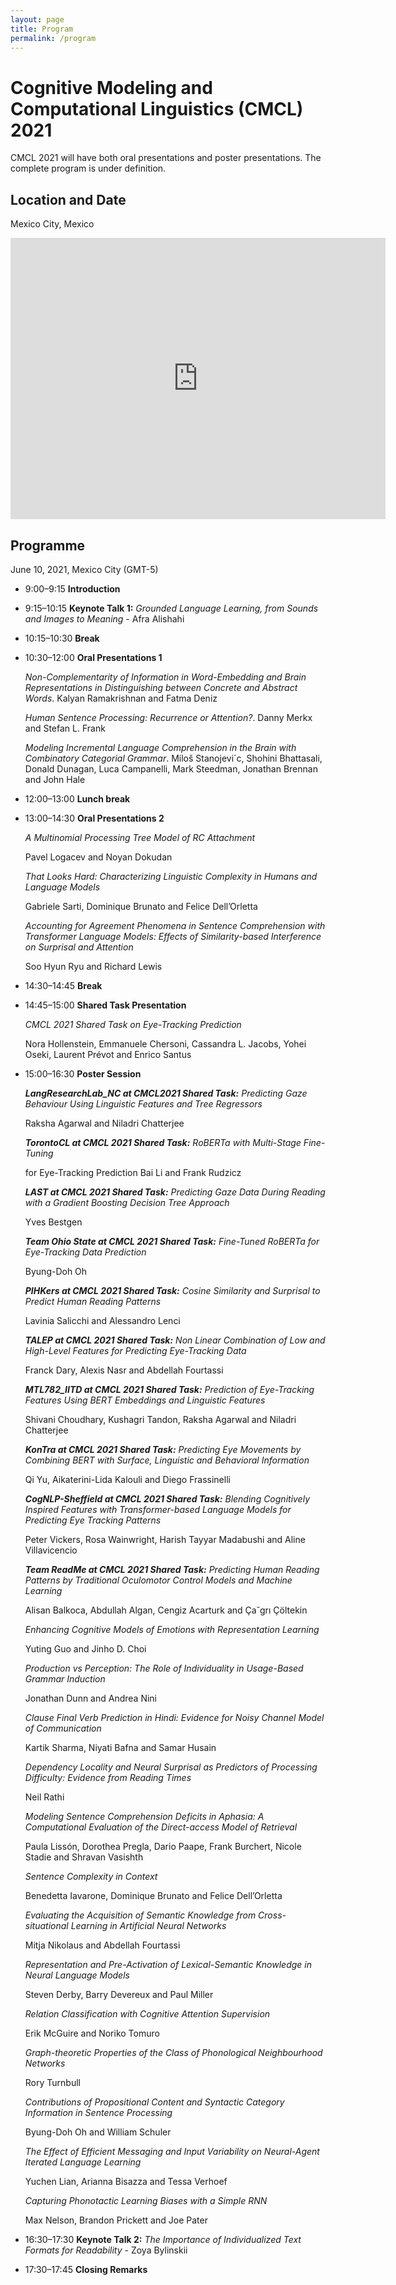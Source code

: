 ```yaml
---
layout: page
title: Program
permalink: /program
---
```


# Cognitive Modeling and Computational Linguistics (CMCL) 2021

CMCL 2021 will have both oral presentations and poster presentations. The complete program is under definition.


## Location and Date

Mexico City, Mexico


<iframe src="https://www.google.com/maps/embed?pb=!1m18!1m12!1m3!1d481728.804584038!2d-99.42380635078402!3d19.390519038362424!2m3!1f0!2f0!3f0!3m2!1i1024!2i768!4f13.1!3m3!1m2!1s0x85ce0026db097507%3A0x54061076265ee841!2sMexico%20City%2C%20CDMX%2C%20Mexico!5e0!3m2!1sen!2sit!4v1608593928004!5m2!1sen!2sit" width="600" height="450" frameborder="0" style="border:0;" allowfullscreen="" aria-hidden="false" tabindex="0"></iframe>


## Programme

June 10, 2021, Mexico City (GMT-5)

- 9:00–9:15 **Introduction**
- 9:15–10:15 **Keynote Talk 1:** *Grounded Language Learning, from Sounds and Images to Meaning* - Afra Alishahi

- 10:15–10:30 **Break**

- 10:30–12:00 **Oral Presentations 1**

    *Non-Complementarity of Information in Word-Embedding and Brain Representations in Distinguishing between Concrete and Abstract Words*. 
    Kalyan Ramakrishnan and Fatma Deniz

    *Human Sentence Processing: Recurrence or Attention?*. 
    Danny Merkx and Stefan L. Frank

    *Modeling Incremental Language Comprehension in the Brain with Combinatory Categorial Grammar*. 
    Miloš Stanojevi´c, Shohini Bhattasali, Donald Dunagan, Luca Campanelli, Mark Steedman, Jonathan Brennan and John Hale



- 12:00–13:00 **Lunch break**

- 13:00–14:30 **Oral Presentations 2**

    *A Multinomial Processing Tree Model of RC Attachment*
    
    Pavel Logacev and Noyan Dokudan
    

    *That Looks Hard: Characterizing Linguistic Complexity in Humans and Language Models*
    
    Gabriele Sarti, Dominique Brunato and Felice Dell’Orletta
    

    *Accounting for Agreement Phenomena in Sentence Comprehension with Transformer Language Models: Effects of Similarity-based Interference on Surprisal and Attention*
    
    Soo Hyun Ryu and Richard Lewis
    


- 14:30–14:45 **Break**

- 14:45–15:00 **Shared Task Presentation**

    *CMCL 2021 Shared Task on Eye-Tracking Prediction*
    
    Nora Hollenstein, Emmanuele Chersoni, Cassandra L. Jacobs, Yohei Oseki, Laurent Prévot and Enrico Santus
    


- 15:00–16:30 **Poster Session**

    ***LangResearchLab_NC at CMCL2021 Shared Task:** Predicting Gaze Behaviour Using Linguistic Features and Tree Regressors*
    
    Raksha Agarwal and Niladri Chatterjee
    

    ***TorontoCL at CMCL 2021 Shared Task:** RoBERTa with Multi-Stage Fine-Tuning*
    
    for Eye-Tracking Prediction Bai Li and Frank Rudzicz
    

    ***LAST at CMCL 2021 Shared Task:** Predicting Gaze Data During Reading with a Gradient Boosting Decision Tree Approach*
    
    Yves Bestgen
    

    ***Team Ohio State at CMCL 2021 Shared Task:** Fine-Tuned RoBERTa for Eye-Tracking Data Prediction*
    
    Byung-Doh Oh
    

    ***PIHKers at CMCL 2021 Shared Task:** Cosine Similarity and Surprisal to Predict Human Reading Patterns*
    
    Lavinia Salicchi and Alessandro Lenci
    

    ***TALEP at CMCL 2021 Shared Task:** Non Linear Combination of Low and High-Level Features for Predicting Eye-Tracking Data*
    
    Franck Dary, Alexis Nasr and Abdellah Fourtassi
    

    ***MTL782_IITD at CMCL 2021 Shared Task:** Prediction of Eye-Tracking Features Using BERT Embeddings and Linguistic Features*
    
    Shivani Choudhary, Kushagri Tandon, Raksha Agarwal and Niladri Chatterjee
    

    ***KonTra at CMCL 2021 Shared Task:** Predicting Eye Movements by Combining BERT with Surface, Linguistic and Behavioral Information*
    
    Qi Yu, Aikaterini-Lida Kalouli and Diego Frassinelli
    

    ***CogNLP-Sheffield at CMCL 2021 Shared Task:** Blending Cognitively Inspired Features with Transformer-based Language Models for Predicting Eye Tracking Patterns*
    
    Peter Vickers, Rosa Wainwright, Harish Tayyar Madabushi and Aline Villavicencio
    

    ***Team ReadMe at CMCL 2021 Shared Task:** Predicting Human Reading Patterns by Traditional Oculomotor Control Models and Machine Learning*
    
    Alisan Balkoca, Abdullah Algan, Cengiz Acarturk and Ça˘grı Çöltekin
    

    *Enhancing Cognitive Models of Emotions with Representation Learning*
    
    Yuting Guo and Jinho D. Choi
    

    *Production vs Perception: The Role of Individuality in Usage-Based Grammar Induction*
    
    Jonathan Dunn and Andrea Nini
    

    *Clause Final Verb Prediction in Hindi: Evidence for Noisy Channel Model of Communication*
    
    Kartik Sharma, Niyati Bafna and Samar Husain
    

    *Dependency Locality and Neural Surprisal as Predictors of Processing Difficulty: Evidence from Reading Times*
    
    Neil Rathi
    

    *Modeling Sentence Comprehension Deficits in Aphasia: A Computational Evaluation of the Direct-access Model of Retrieval*
    
    Paula Lissón, Dorothea Pregla, Dario Paape, Frank Burchert, Nicole Stadie and Shravan Vasishth
    

    *Sentence Complexity in Context*
    
    Benedetta Iavarone, Dominique Brunato and Felice Dell’Orletta
    

    *Evaluating the Acquisition of Semantic Knowledge from Cross-situational Learning in Artificial Neural Networks*
    
    Mitja Nikolaus and Abdellah Fourtassi
    

    *Representation and Pre-Activation of Lexical-Semantic Knowledge in Neural Language Models*
    
    Steven Derby, Barry Devereux and Paul Miller
    

    *Relation Classification with Cognitive Attention Supervision*
    
    Erik McGuire and Noriko Tomuro
    

    *Graph-theoretic Properties of the Class of Phonological Neighbourhood Networks*
    
    Rory Turnbull
    

    *Contributions of Propositional Content and Syntactic Category Information in Sentence Processing*
    
    Byung-Doh Oh and William Schuler
    

    *The Effect of Efficient Messaging and Input Variability on Neural-Agent Iterated Language Learning*
    
    Yuchen Lian, Arianna Bisazza and Tessa Verhoef
    

    *Capturing Phonotactic Learning Biases with a Simple RNN*
    
    Max Nelson, Brandon Prickett and Joe Pater
    


- 16:30–17:30 **Keynote Talk 2:** *The Importance of Individualized Text Formats for Readability* - Zoya Bylinskii

- 17:30–17:45 **Closing Remarks**
